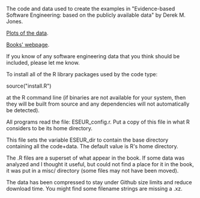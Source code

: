 
The code and data used to create the examples in "Evidence-based Software Engineering: based on the publicly available data" by Derek M. Jones.

[Plots of the data](http://www.knosof.co.uk/ESEUR/figures/index.html).

[Books' webpage](http://www.knosof.co.uk/ESEUR/index.html).

If you know of any software engineering data that you think should be included, please let me know.

To install all of the R library packages used by the code type:

  source("install.R")

at the R command line (if binaries are not available for your system, then they will be built from source and any dependencies will not automatically be detected).

All programs read the file: ESEUR_config.r.  Put a copy of this file in what R considers to be its home directory.

This file sets the variable ESEUR_dir to contain the base directory containing all the code+data.  The default value is R's home directory.

The .R files are a superset of what appear in the book.  If some data was analyzed and I thought it useful, but could not find a place for it in the book, it was put in a misc/ directory (some files may not have been moved).

The data has been compressed to stay under Github size limits and reduce download time.  You might find some filename strings are missing a .xz.

